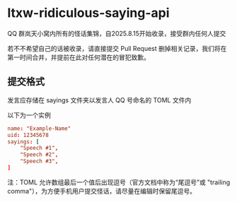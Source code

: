 # ltxw-ridiculous-saying-api
QQ 群岚天小窝内所有的怪话集锦，自2025.8.15开始收录，接受群内任何人提交

若不不希望自己的话被收录，请直接提交 Pull Request 删掉相关记录，我们将在第一时间合并，并提前在此对任何潜在的冒犯致歉。

## 提交格式
发言应存储在 sayings 文件夹以发言人 QQ 号命名的 TOML 文件内

以下为一个实例
``` toml
name: "Example-Name"
uid: 12345678
sayings: [
    "Speech #1",
    "Speech #2",
    "Speech #3",
]
```
注：TOML 允许数组最后一个值后出现逗号（官方文档中称为“尾逗号”或 "trailing comma"），为方便手机用户提交怪话，请尽量在编辑时保留尾逗号。